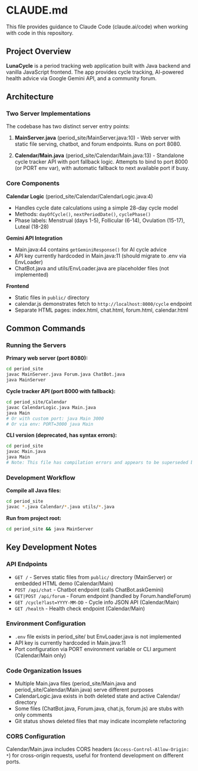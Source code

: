 # CLAUDE.md

This file provides guidance to Claude Code (claude.ai/code) when working with code in this repository.

## Project Overview

**LunaCycle** is a period tracking web application built with Java backend and vanilla JavaScript frontend. The app provides cycle tracking, AI-powered health advice via Google Gemini API, and a community forum.

## Architecture

### Two Server Implementations

The codebase has two distinct server entry points:

1. **MainServer.java** (period_site/MainServer.java:10) - Web server with static file serving, chatbot, and forum endpoints. Runs on port 8080.

2. **Calendar/Main.java** (period_site/Calendar/Main.java:13) - Standalone cycle tracker API with port fallback logic. Attempts to bind to port 8000 (or PORT env var), with automatic fallback to next available port if busy.

### Core Components

**Calendar Logic** (period_site/Calendar/CalendarLogic.java:4)
- Handles cycle date calculations using a simple 28-day cycle model
- Methods: `dayOfCycle()`, `nextPeriodDate()`, `cyclePhase()`
- Phase labels: Menstrual (days 1-5), Follicular (6-14), Ovulation (15-17), Luteal (18-28)

**Gemini API Integration**
- Main.java:44 contains `getGeminiResponse()` for AI cycle advice
- API key currently hardcoded in Main.java:11 (should migrate to .env via EnvLoader)
- ChatBot.java and utils/EnvLoader.java are placeholder files (not implemented)

**Frontend**
- Static files in `public/` directory
- calendar.js demonstrates fetch to `http://localhost:8000/cycle` endpoint
- Separate HTML pages: index.html, chat.html, forum.html, calendar.html

## Common Commands

### Running the Servers

**Primary web server (port 8080):**
```bash
cd period_site
javac MainServer.java Forum.java ChatBot.java
java MainServer
```

**Cycle tracker API (port 8000 with fallback):**
```bash
cd period_site/Calendar
javac CalendarLogic.java Main.java
java Main
# Or with custom port: java Main 3000
# Or via env: PORT=3000 java Main
```

**CLI version (deprecated, has syntax errors):**
```bash
cd period_site
javac Main.java
java Main
# Note: This file has compilation errors and appears to be superseded by Calendar/Main.java
```

### Development Workflow

**Compile all Java files:**
```bash
cd period_site
javac *.java Calendar/*.java utils/*.java
```

**Run from project root:**
```bash
cd period_site && java MainServer
```

## Key Development Notes

### API Endpoints

- `GET /` - Serves static files from `public/` directory (MainServer) or embedded HTML demo (Calendar/Main)
- `POST /api/chat` - Chatbot endpoint (calls ChatBot.askGemini)
- `GET|POST /api/forum` - Forum endpoint (handled by Forum.handleForum)
- `GET /cycle?last=YYYY-MM-DD` - Cycle info JSON API (Calendar/Main)
- `GET /health` - Health check endpoint (Calendar/Main)

### Environment Configuration

- `.env` file exists in period_site/ but EnvLoader.java is not implemented
- API key is currently hardcoded in Main.java:11
- Port configuration via PORT environment variable or CLI argument (Calendar/Main only)

### Code Organization Issues

- Multiple Main.java files (period_site/Main.java and period_site/Calendar/Main.java) serve different purposes
- CalendarLogic.java exists in both deleted state and active Calendar/ directory
- Some files (ChatBot.java, Forum.java, chat.js, forum.js) are stubs with only comments
- Git status shows deleted files that may indicate incomplete refactoring

### CORS Configuration

Calendar/Main.java includes CORS headers (`Access-Control-Allow-Origin: *`) for cross-origin requests, useful for frontend development on different ports.
